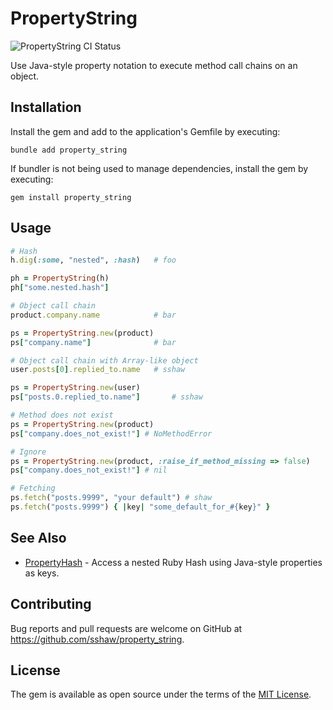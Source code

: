 # PropertyString

![PropertyString CI Status](https://github.com/sshaw/property_string/workflows/CI/badge.svg "PropertyString CI Status")

Use Java-style property notation to execute method call chains on an object.

## Installation

Install the gem and add to the application's Gemfile by executing:

    bundle add property_string

If bundler is not being used to manage dependencies, install the gem by executing:

    gem install property_string

## Usage

```rb
# Hash
h.dig(:some, "nested", :hash)   # foo

ph = PropertyString(h)
ph["some.nested.hash"]

# Object call chain
product.company.name            # bar

ps = PropertyString.new(product)
ps["company.name"]              # bar

# Object call chain with Array-like object
user.posts[0].replied_to.name   # sshaw

ps = PropertyString.new(user)
ps["posts.0.replied_to.name"]       # sshaw

# Method does not exist
ps = PropertyString.new(product)
ps["company.does_not_exist!"] # NoMethodError

# Ignore
ps = PropertyString.new(product, :raise_if_method_missing => false)
ps["company.does_not_exist!"] # nil

# Fetching
ps.fetch("posts.9999", "your default") # shaw
ps.fetch("posts.9999") { |key| "some_default_for_#{key}" }
```

## See Also

- [PropertyHash](https://github.com/sshaw/property_hash) - Access a nested Ruby Hash using Java-style properties as keys.

## Contributing

Bug reports and pull requests are welcome on GitHub at https://github.com/sshaw/property_string.

## License

The gem is available as open source under the terms of the [MIT License](https://opensource.org/licenses/MIT).
